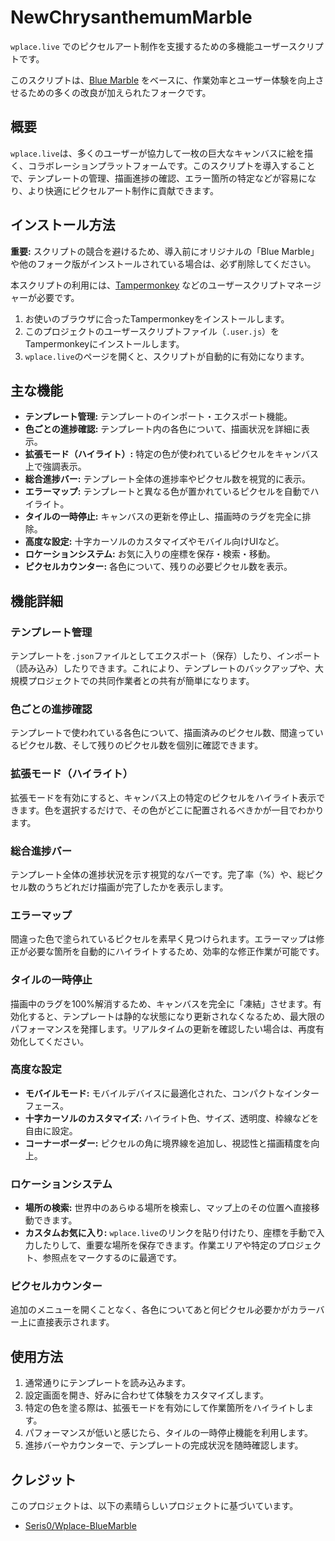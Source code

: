 # NewChrysanthemumMarble

`wplace.live` でのピクセルアート制作を支援するための多機能ユーザースクリプトです。

このスクリプトは、[Blue Marble](https://github.com/Hao-1337/Wplace-BM) をベースに、作業効率とユーザー体験を向上させるための多くの改良が加えられたフォークです。

## 概要

`wplace.live`は、多くのユーザーが協力して一枚の巨大なキャンバスに絵を描く、コラボレーションプラットフォームです。このスクリプトを導入することで、テンプレートの管理、描画進捗の確認、エラー箇所の特定などが容易になり、より快適にピクセルアート制作に貢献できます。

## インストール方法

**重要:** スクリプトの競合を避けるため、導入前にオリジナルの「Blue Marble」や他のフォーク版がインストールされている場合は、必ず削除してください。

本スクリプトの利用には、[Tampermonkey](https://www.tampermonkey.net/) などのユーザースクリプトマネージャーが必要です。

1.  お使いのブラウザに合ったTampermonkeyをインストールします。
2.  このプロジェクトのユーザースクリプトファイル（`.user.js`）をTampermonkeyにインストールします。
3.  `wplace.live`のページを開くと、スクリプトが自動的に有効になります。

## 主な機能

*   **テンプレート管理:** テンプレートのインポート・エクスポート機能。
*   **色ごとの進捗確認:** テンプレート内の各色について、描画状況を詳細に表示。
*   **拡張モード（ハイライト）:** 特定の色が使われているピクセルをキャンバス上で強調表示。
*   **総合進捗バー:** テンプレート全体の進捗率やピクセル数を視覚的に表示。
*   **エラーマップ:** テンプレートと異なる色が置かれているピクセルを自動でハイライト。
*   **タイルの一時停止:** キャンバスの更新を停止し、描画時のラグを完全に排除。
*   **高度な設定:** 十字カーソルのカスタマイズやモバイル向けUIなど。
*   **ロケーションシステム:** お気に入りの座標を保存・検索・移動。
*   **ピクセルカウンター:** 各色について、残りの必要ピクセル数を表示。

## 機能詳細

### テンプレート管理
テンプレートを`.json`ファイルとしてエクスポート（保存）したり、インポート（読み込み）したりできます。これにより、テンプレートのバックアップや、大規模プロジェクトでの共同作業者との共有が簡単になります。

### 色ごとの進捗確認
テンプレートで使われている各色について、描画済みのピクセル数、間違っているピクセル数、そして残りのピクセル数を個別に確認できます。

### 拡張モード（ハイライト）
拡張モードを有効にすると、キャンバス上の特定のピクセルをハイライト表示できます。色を選択するだけで、その色がどこに配置されるべきかが一目でわかります。

### 総合進捗バー
テンプレート全体の進捗状況を示す視覚的なバーです。完了率（%）や、総ピクセル数のうちどれだけ描画が完了したかを表示します。

### エラーマップ
間違った色で塗られているピクセルを素早く見つけられます。エラーマップは修正が必要な箇所を自動的にハイライトするため、効率的な修正作業が可能です。

### タイルの一時停止
描画中のラグを100%解消するため、キャンバスを完全に「凍結」させます。有効化すると、テンプレートは静的な状態になり更新されなくなるため、最大限のパフォーマンスを発揮します。リアルタイムの更新を確認したい場合は、再度有効化してください。

### 高度な設定
- **モバイルモード:** モバイルデバイスに最適化された、コンパクトなインターフェース。
- **十字カーソルのカスタマイズ:** ハイライト色、サイズ、透明度、枠線などを自由に設定。
- **コーナーボーダー:** ピクセルの角に境界線を追加し、視認性と描画精度を向上。

### ロケーションシステム
- **場所の検索:** 世界中のあらゆる場所を検索し、マップ上のその位置へ直接移動できます。
- **カスタムお気に入り:** `wplace.live`のリンクを貼り付けたり、座標を手動で入力したりして、重要な場所を保存できます。作業エリアや特定のプロジェクト、参照点をマークするのに最適です。

### ピクセルカウンター
追加のメニューを開くことなく、各色についてあと何ピクセル必要かがカラーバー上に直接表示されます。

## 使用方法

1.  通常通りにテンプレートを読み込みます。
2.  設定画面を開き、好みに合わせて体験をカスタマイズします。
3.  特定の色を塗る際は、拡張モードを有効にして作業箇所をハイライトします。
4.  パフォーマンスが低いと感じたら、タイルの一時停止機能を利用します。
5.  進捗バーやカウンターで、テンプレートの完成状況を随時確認します。

## クレジット

このプロジェクトは、以下の素晴らしいプロジェクトに基づいています。

*   [Seris0/Wplace-BlueMarble](https://github.com/Seris0/Wplace-BlueMarble)
